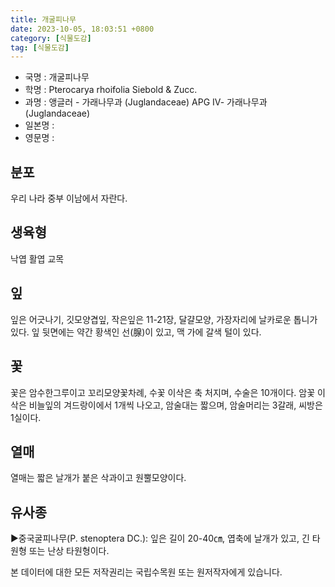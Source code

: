 ```yaml
---
title: 개굴피나무
date: 2023-10-05, 18:03:51 +0800
category: [식물도감]
tag: [식물도감]
---
```




- 국명 : 개굴피나무
- 학명 : Pterocarya rhoifolia Siebold & Zucc.
- 과명 : 앵글러 - 가래나무과 (Juglandaceae) APG Ⅳ- 가래나무과 (Juglandaceae)
- 일본명 : 
- 영문명 : 


## 분포
우리 나라 중부 이남에서 자란다.
## 생육형
낙엽 활엽 교목
## 잎
잎은 어긋나기, 깃모양겹잎, 작은잎은 11-21장, 달걀모양, 가장자리에 날카로운 톱니가 있다. 잎 뒷면에는 약간 황색인 선(腺)이 있고, 맥 가에 갈색 털이 있다.
## 꽃
꽃은 암수한그루이고 꼬리모양꽃차례, 수꽃 이삭은 축 처지며, 수술은 10개이다. 암꽃 이삭은 비늘잎의 겨드랑이에서 1개씩 나오고, 암술대는 짧으며, 암술머리는 3갈래, 씨방은 1실이다.
## 열매
열매는 짧은 날개가 붙은 삭과이고 원뿔모양이다.
## 유사종
▶중국굴피나무(P. stenoptera DC.): 잎은 길이 20-40㎝, 엽축에 날개가 있고, 긴 타원형 또는 난상 타원형이다.






본 데이터에 대한 모든 저작권리는 국립수목원 또는 원저작자에게 있습니다.
